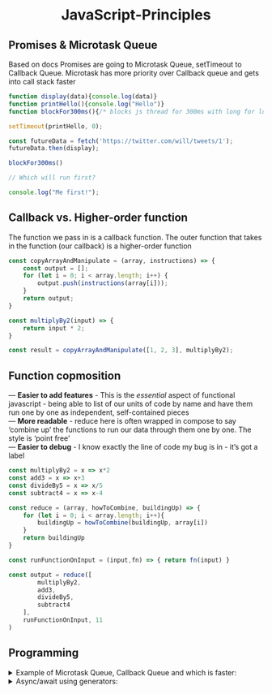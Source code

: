<h1 align="center">JavaScript-Principles</p>

## Promises & Microtask Queue
Based on docs Promises are going to Microtask Queue, setTimeout to Callback Queue. Microtask has more priority over Callback queue and gets into call stack faster
```js
function display(data){console.log(data)}
function printHello(){console.log("Hello")}
function blockFor300ms(){/* blocks js thread for 300ms with long for loop */}

setTimeout(printHello, 0);

const futureData = fetch('https://twitter.com/will/tweets/1');
futureData.then(display);

blockFor300ms()

// Which will run first?

console.log("Me first!");
```

## Callback vs. Higher-order function
The function we pass in is a callback function. The outer function that takes in the function (our callback) is a higher-order function
```js
const copyArrayAndManipulate = (array, instructions) => {
	const output = [];
    for (let i = 0; i < array.length; i++) {
        output.push(instructions(array[i]));
    }
    return output;
}

const multiplyBy2(input) => {
    return input * 2;
}

const result = copyArrayAndManipulate([1, 2, 3], multiplyBy2);
```
## Function copmosition
— **Easier to add features** - This is the _essential_ aspect of functional javascript - being able to list of our units of code by name and have them run one by one as independent, self-contained pieces<br />
— **More readable** - reduce here is often wrapped in compose to say ‘combine up’ the functions to run our data through them one by one. The style is ‘point free’<br />
— **Easier to debug** - I know exactly the line of code my bug is in - it’s got a label
```js
const multiplyBy2 = x => x*2 
const add3 = x => x+3 
const divideBy5 = x => x/5
const subtract4 = x => x-4

const reduce = (array, howToCombine, buildingUp) => {
	for (let i = 0; i < array.length; i++){
		buildingUp = howToCombine(buildingUp, array[i])
	}
	return buildingUp
}

const runFunctionOnInput = (input,fn) => { return fn(input) }

const output = reduce([
		multiplyBy2,
		add3,
		divideBy5,
		subtract4
  	],
  	runFunctionOnInput, 11 
)
```

## Programming
<details>
<summary>Example of Microtask Queue, Callback Queue and which is faster:</summary>

```js
function display(data){console.log(data)}
function printHello(){console.log("Hello")}
function blockFor300ms(){/* blocks js thread for 300ms with long for loop */}

setTimeout(printHello, 0);

const futureData = fetch('https://twitter.com/will/tweets/1');
futureData.then(display);

blockFor300ms()

// Which will run first?

console.log("Me first!");
```
</details>

<details>
<summary>Async/await using generators:</summary>

```js
function doWhenDataReceived(value) {
    returnNextElement.next(value)
}

function* createFlow() {
    const data = yield fetch('http://twitter.com/will/tweets/1') console.log(data)
}

const returnNextElement = createFlow()
const futureData = returnNextElement.next()

futureData.then(doWhenDataReceived)
```
</details>
